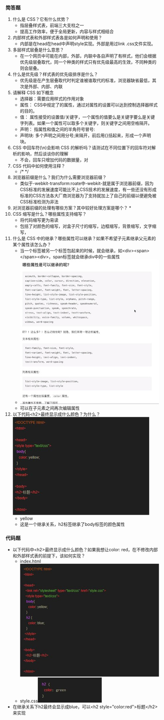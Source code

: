 ### 简答题
1. 什么是 CSS？它有什么优势？
    * 指层叠样式表，前端三大支柱之一
    * 提高工作效率，便于全局更新，内容与样式相结合
1. 内部样式表和外部样式表各是如何声明和使用？
    * 内部是在head在head中声明style实现。外部是用过link .css文件实现。
1. 多层样式层叠是什么意思？
    * 在一个网页中可能在内部，外部，内联中各自声明了有样式，他们会根据优先级层叠取代，同一个种类的样式只有优先级最高的生效，不同种类的则会层叠。
1. 什么是优先级？样式表的优先级排序是什么？
    * 优先级是在产生层叠取代时判定谁被谁取代的标准，浏览器缺省最低，其次是外部、内部、内联
1. 请解释 CSS 如下概念
    * 选择器：需要应用样式的作用对象
    * 属性： CSS中规定了的属性，通过对属性的设置可以达到控制选择器样式的目的。
    * 值： 属性接受的设置值/关键字，一个属性的值要么是关键字要么是关键字列表。如果一个属性可以取多个关键字，则关键字之间用空格隔开。
    * 声明： 指属性和值之间的半角符号冒号:
    * 声明块: 多个声明之间用分号;来隔开，前后用{}括起来，形成一个声明块。
1. CSS 中回车符(\n)会影响 CSS 的解析吗？请测试在不同位置下的回车符对解析的影响，然后谈谈你的理解
    * 不会，回车只增加代码的数据量，对
1. CSS 代码中如何使用注释？
    * /*    */
1. 浏览器前缀是什么？我们为什么需要浏览器前缀？
    * 类似于-webkit-transform:roate中-webkit-就是属于浏览器前缀，因为CSS标准的发展速度可能比不上CSS技术的发展速度，有一些还没有形成标准的CSS方法各大厂商浏览器为了支持就加上了自己的前缀以便避免被CSS标准检测为非法
1. 对浏览器前缀的处理有哪些方案？其中较好处理方案是哪个？
    * 
1. CSS 缩写是什么？哪些属性支持缩写？
    * 将代码缩写更为易读
    * 包括了对颜色的缩写，对盒子尺寸的缩写，边框缩写，背景缩写，文字缩写，
1. 什么是 CSS 中的继承？哪些属性可以继承？如果不希望子元素继承父元素的某个属性该怎么办？
    * 当一个标签被另一个标签包起来的时候，就会继承，如&lt;div>&lt;span>&lt;/span>&lt;div>，span标签就会继承div中的一些属性
    * ![继承img](./picture/inherit.jpg)
    * 可以在子元素之间再次编辑属性
1. 以下代码&lt;h2>最终显示成什么颜色？为什么？
![图片1](./picture/h11_12.jpg)
    * yellow
    * 这是一个继承关系，h2标签继承了body标签的颜色属性

### 代码题
* 以下代码中&lt;h2>最终显示成什么颜色？如果我想让color: red，在不修改内部和外部样式表的前提下，该如何实现？
    * index.html![图片2](./picture/h11_13a.jpg)
    * style.css![图片3](./picture/h11_13b.jpg)
* 在继承关系下h2最终会显示成blue，可以&lt;h2 style="color:red">标题&lt;/h2>来实现